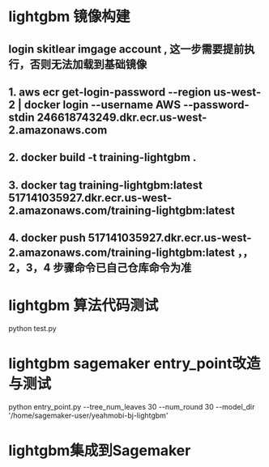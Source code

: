 # lightgbm 镜像构建
## login skitlear imgage account  , 这一步需要提前执行，否则无法加载到基础镜像
## 1. aws ecr get-login-password --region us-west-2 | docker login --username AWS --password-stdin 246618743249.dkr.ecr.us-west-2.amazonaws.com
## 2. docker build -t training-lightgbm .
## 3. docker tag training-lightgbm:latest 517141035927.dkr.ecr.us-west-2.amazonaws.com/training-lightgbm:latest
## 4. docker push 517141035927.dkr.ecr.us-west-2.amazonaws.com/training-lightgbm:latest  ，，2，3，4 步骤命令已自己仓库命令为准

# lightgbm 算法代码测试
python test.py

# lightgbm sagemaker entry_point改造与测试
python entry_point.py --tree_num_leaves 30 --num_round 30 --model_dir '/home/sagemaker-user/yeahmobi-bj-lightgbm'

# lightgbm集成到Sagemaker
